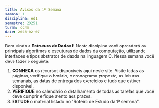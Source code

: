 ```yaml
---
title: Avisos da 1ª Semana
semana: 1
disciplina: ed1
semestre: 20251
turma: cc4m
date: 2025-02-07
---
```


Bem-vindo a  **Estrutura de Dados I**! Nesta disciplina você aprenderá
os principais algoritmos e estruturas de dados da computação, utilizando
interfaces e tipos abstratos de daods na linguagem C. Nessa semana você
deve fazer o seguinte:

1. **CONHEÇA** os recursos disponíveis aqui neste site. Visite
   todas as páginas, verifique o horário, o cronograma proposto, as leituras
   semanais, as datas de entrega dos exercícios e tudo que estiver disponivel.
1. **VERIFIQUE** no calendário o detalhamento de todas as tarefas que você
   deve cumprir e fique atento aos prazos.
1. **ESTUDE** o material listado no "Roteiro de Estudo da 1ª semana".
